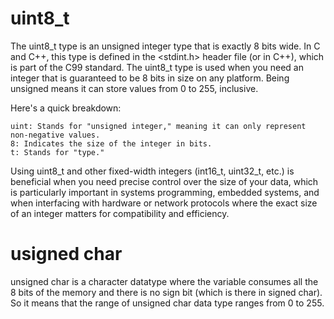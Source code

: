 # uint8_t
The uint8_t type is an unsigned integer type that is exactly 8 bits wide. In C and C++, this type is defined in the <stdint.h> header file (or <cstdint> in C++), which is part of the C99 standard. The uint8_t type is used when you need an integer that is guaranteed to be 8 bits in size on any platform. Being unsigned means it can store values from 0 to 255, inclusive.

Here's a quick breakdown:

    uint: Stands for "unsigned integer," meaning it can only represent non-negative values.
    8: Indicates the size of the integer in bits.
    t: Stands for "type."

Using uint8_t and other fixed-width integers (int16_t, uint32_t, etc.) is beneficial when you need precise control over the size of your data, which is particularly important in systems programming, embedded systems, and when interfacing with hardware or network protocols where the exact size of an integer matters for compatibility and efficiency.


# usigned char

unsigned char is a character datatype where the variable consumes all the 8 bits of the memory and there is no sign bit (which is there in signed char). So it means that the range of unsigned char data type ranges from 0 to 255.